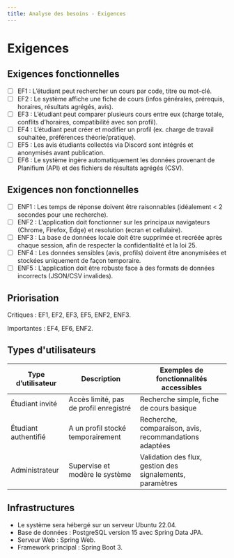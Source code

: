 ```yaml
---
title: Analyse des besoins - Exigences
---
```


# Exigences

## Exigences fonctionnelles

- [ ] EF1 : L’étudiant peut rechercher un cours par code, titre ou mot-clé.
- [ ] EF2 : Le système affiche une fiche de cours (infos générales, prérequis, horaires, résultats agrégés, avis).
- [ ] EF3 : L’étudiant peut comparer plusieurs cours entre eux (charge totale, conflits d’horaires, compatibilité avec son profil).
- [ ] EF4 : L’étudiant peut créer et modifier un profil (ex. charge de travail souhaitée, préférences théorie/pratique).
- [ ] EF5 : Les avis étudiants collectés via Discord sont intégrés et anonymisés avant publication.
- [ ] EF6 : Le système ingère automatiquement les données provenant de Planifium (API) et des fichiers de résultats agrégés (CSV).

## Exigences non fonctionnelles

- [ ] ENF1 : Les temps de réponse doivent être raisonnables (idéalement < 2 secondes pour une recherche).
- [ ] ENF2 : L’application doit fonctionner sur les principaux navigateurs (Chrome, Firefox, Edge) et resolution (ecran et cellulaire).
- [ ] ENF3 : La base de données locale doit être supprimée et recréée après chaque session, afin de respecter la confidentialité et la loi 25.
- [ ] ENF4 : Les données sensibles (avis, profils) doivent être anonymisées et stockées uniquement de façon temporaire.
- [ ] ENF5 : L’application doit être robuste face à des formats de données incorrects (JSON/CSV invalides).

## Priorisation

Critiques : EF1, EF2, EF3, EF5, ENF2, ENF3.

Importantes : EF4, EF6, ENF2.

## Types d'utilisateurs

| Type d’utilisateur   | Description                            | Exemples de fonctionnalités accessibles                   |
| -------------------- | -------------------------------------- | --------------------------------------------------------- |
| Étudiant invité      | Accès limité, pas de profil enregistré | Recherche simple, fiche de cours basique                  |
| Étudiant authentifié | A un profil stocké temporairement      | Recherche, comparaison, avis, recommandations adaptées    |
| Administrateur       | Supervise et modère le système         | Validation des flux, gestion des signalements, paramètres |

## Infrastructures

- Le système sera hébergé sur un serveur Ubuntu 22.04.
- Base de données : PostgreSQL version 15 avec Spring Data JPA.
- Serveur Web : Spring Web.
- Framework principal : Spring Boot 3.
